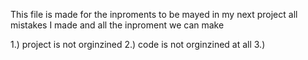 This file is made for the inproments to be mayed in my next project all mistakes I made and all the inproment we can make


1.) project is not orginzined 
2.) code is not orginzined at all 
3.) 